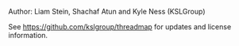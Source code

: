 Author: Liam Stein, Shachaf Atun and Kyle Ness (KSLGroup)

See https://github.com/kslgroup/threadmap for updates and license information. 